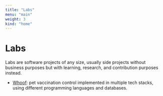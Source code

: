 ```yaml
---
title: "Labs"
menu: "main"
weight: 3
kind: "home"
---
```


# Labs

Labs are software projects of any size, usually side projects without business purposes but with learning, research, and contribution purposes instead.

- [Whoof](/labs/whoof): pet vaccination control implemented in multiple tech stacks, using different programming languages and databases.